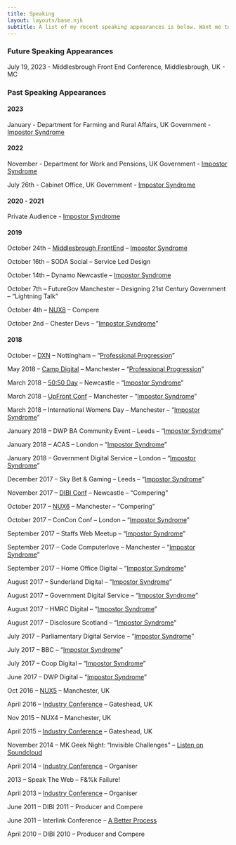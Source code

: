 ```yaml
---
title: Speaking
layout: layouts/base.njk
subtitle: A list of my recent speaking appearances is below. Want me to speak at your event?
---
```


### Future Speaking Appearances

July 19, 2023 - Middlesbrough Front End Conference, Middlesbrough, UK - MC

### Past Speaking Appearances

#### 2023 

January - Department for Farming and Rural Affairs, UK Government - [Impostor Syndrome](/imposter-syndrome/)

#### 2022

November - Department for Work and Pensions, UK Government - [Impostor Syndrome](/imposter-syndrome/)

July 26th - Cabinet Office, UK Government - [Impostor Syndrome](/imposter-syndrome/)

#### 2020 - 2021

Private Audience - [Impostor Syndrome](/imposter-syndrome/)

#### 2019

October 24th – [Middlesbrough FrontEnd](https://middlesbroughfe.co.uk/) – [Impostor Syndrome](/imposter-syndrome/)

October 16th – SODA Social – Service Led Design

October 14th – Dynamo Newcastle – [Impostor Syndrome](/imposter-syndrome/)

October 7th – FutureGov Manchester – Designing 21st Century Government – “Lightning Talk”

October 4th – [NUX8](https://2019.nuxconf.uk/) – Compere

October 2nd – Chester Devs – “[Impostor Syndrome](/imposter-syndrome/)”

#### 2018

October – [DXN](https://www.dxnevent.com/) – Nottingham – “[Professional Progression](/professional-progression/)”

May 2018 – [Camp Digital](https://www.wearesigma.com/campdigital/2018/) – Manchester – “[Professional Progression](/professional-progression/)”

March 2018 – [50:50 Day](https://upfrontconf.com/) – Newcastle – “[Impostor Syndrome](/imposter-syndrome/)”

March 2018 – [UpFront Conf](https://upfrontconf.com/) – Manchester – “[Impostor Syndrome](/imposter-syndrome/)”

March 2018 – International Womens Day – Manchester – “[Impostor Syndrome](/imposter-syndrome/)”

January 2018 – DWP BA Community Event – Leeds – “[Impostor Syndrome](/imposter-syndrome/)”

January 2018 – ACAS – London – “[Impostor Syndrome](/imposter-syndrome/)”

January 2018 – Government Digital Service – London – “[Impostor Syndrome](/imposter-syndrome/)”

December 2017 – Sky Bet &amp; Gaming – Leeds – “[Impostor Syndrome](/imposter-syndrome/)”

November 2017 – [DIBI Conf](https://www.dibiconference.com/) – Newcastle – “Compering”

October 2017 – [NUX6](https://2017.nuxconf.uk/) – Manchester – “Compering”

October 2017 – ConCon Conf – London – “[Impostor Syndrome](/imposter-syndrome/)”

September 2017 – Staffs Web Meetup – “[Impostor Syndrome](/imposter-syndrome/)”

September 2017 – Code Computerlove – Manchester – “[Impostor Syndrome](/imposter-syndrome/)”

September 2017 – Home Office Digital – “[Impostor Syndrome](/imposter-syndrome/)”

August 2017 – Sunderland Digital – “[Impostor Syndrome](/imposter-syndrome/)”

August 2017 – Government Digital Service – “[Impostor Syndrome](/imposter-syndrome/)”

August 2017 – HMRC Digital – “[Impostor Syndrome](/imposter-syndrome/)”

August 2017 – Disclosure Scotland – “[Impostor Syndrome](/imposter-syndrome/)”

July 2017 – Parliamentary Digital Service – “[Impostor Syndrome](/imposter-syndrome/)”

July 2017 – BBC – “[Impostor Syndrome](/imposter-syndrome/)”

July 2017 – Coop Digital – “[Impostor Syndrome](/imposter-syndrome/)”

June 2017 – DWP Digital – “[Impostor Syndrome](/imposter-syndrome/)”

Oct 2016 – [NUX5](https://2016.nuxconf.uk/) – Manchester, UK

April 2016 – [Industry Conference](https://2016.industryconf.com "Industry Conference") – Gateshead, UK

Nov 2015 – NUX4 – Manchester, UK

April 2015 – [Industry Conference](https://www.industryconf.com "Industry Conference") – Gateshead, UK

November 2014 – MK Geek Night: “Invisible Challenges” – [Listen on Soundcloud](https://soundcloud.com/mkgn/mental-help-gavin-elliott "Invisible Challenges by Gavin Elliott")

April 2014 – [Industry Conference](https://vimeo.com/industryconf) – Organiser

2013 – Speak The Web – F&amp;%k Failure!

April 2013 – [Industry Conference](https://vimeo.com/industryconf) – Organiser

June 2011 – DIBI 2011 – Producer and Compere

June 2011 – Interlink Conference – [A Better Process](https://www.gavinelliott.co.uk/2011/07/a-better-process-the-talk/ "A Better Design Process")

April 2010 – DIBI 2010 – Producer and Compere
